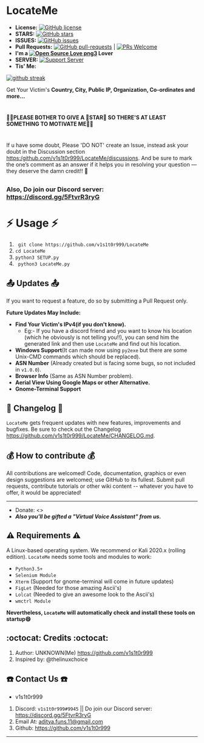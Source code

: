 # LocateMe

- **License:** [![GitHub license](https://img.shields.io/github/license/v1s1t0r999/LocateMe.svg)](https://github.com/v1s1t0r999/LocateMe/blob/master/LICENSE) 
- **STARS:** [![GitHub stars](https://img.shields.io/github/stars/v1s1t0r999/LocateMe.svg?style=social&label=Star&maxAge=2592000)](https://GitHub.com/v1s1t0r999/LocateMe/stargazers/)
- **ISSUES:** [![GitHub issues](https://img.shields.io/github/issues/v1s1t0r999/LocateMe.svg)](https://GitHub.com/v1s1t0r999/LocateMe/issues/)
- **Pull Requests:** [![GitHub pull-requests](https://img.shields.io/github/issues-pr/v1s1t0r999/LocateMe.svg)](https://GitHub.com/v1s1t0r999/LocateMe/pull/) | [![PRs Welcome](https://img.shields.io/badge/PRs-welcome-brightgreen.svg?style=flat-square)](http://makeapullrequest.com)
- **I'm a [![Open Source Love png3](https://badges.frapsoft.com/os/v3/open-source.png?v=103)](https://github.com/ellerbrock/open-source-badges/) Lover**
- **SERVER:** [![Support Server](https://img.shields.io/discord/591914197219016707.svg?label=Discord&logo=Discord&colorB=7289da&style=for-the-badge)](https://discord.gg/5FtvrR3ryG)  
- **Tis' Me:**
 
 [![github streak](https://github-readme-streak-stats.herokuapp.com/?user=v1s1t0r999&theme=blue-green)](https://github.com/v1s1t0r999/github-readme-streak-stats)


Get Your Victim's **Country, City, Public IP, Organization, Co-ordinates and more...**
#
**🙏🏻PLEASE BOTHER TO GIVE A 🌟STAR🌟 SO THERE'S AT LEAST SOMETHING TO MOTIVATE ME🙏🏻**
#
If u have some doubt, Please 'DO NOT' create an Issue, instead ask your doubt in the Discussion section <https:/github.com/v1s1t0r999/LocateMe/discussions>. And be sure to mark the one’s comment as an answer if it helps you in resolving your question — they deserve the damn credit!! :tada:  
##
### Also, Do join our Discord server: <https://discord.gg/5FtvrR3ryG> 
# :zap: Usage :zap:
1. ``` git clone https://github.com/v1s1t0r999/LocateMe```
2. ``` cd LocateMe ```
3. ``` python3 SETUP.py ```
4. ``` python3 LocateMe.py```
##
## :outbox_tray: Updates :outbox_tray:
If you want to request a feature, do so by submitting a Pull Request only.

**Future Updates May Include:**
- **Find Your Victim's IPv4(if you don't know).**
   - Eg:- If you have a discord friend and you want to know his location (which he obviously is not telling you!!), you can send him the generated link and then use `LocateMe` and find out his location.
- **Windows Support**(It can made now using `py2exe` but there are some Unix-CMD commands which should be replaced).
- **ASN Number** (Already created but is facing some bugs, so not included in `v1.0.0`).
- **Browser Info** (Same as ASN Number problem).
- **Aerial View Using Google Maps or other Alternative.**
- **Gnome-Terminal Support**

##
## :page_facing_up: Changelog :page_facing_up:
`LocateMe` gets frequent updates with new features, improvements and bugfixes.
Be sure to check out the Changelog <https://github.com/v1s1t0r999/LocateMe/CHANGELOG.md>.
##
## :moneybag: How to contribute :moneybag:
All contributions are welcomed! Code, documentation, graphics or even design suggestions are welcomed; use GitHub to its fullest. Submit pull requests, contribute tutorials or other wiki content -- whatever you have to offer, it would be appreciated!
*** ***
- Donate: <<LINK-TO-BE-MADE>>  
- ***Also you'll be gifted a "Virtual Voice Assistant" from us.***
##
## :warning: Requirements :warning:
A Linux-based operating system. We recommend or Kali 2020.x (rolling edition). `LocateMe` needs some tools and modules to work:
  - `Python3.5+`
  - `Selenium Module`
  - `Xterm` (Support for gnome-terminal will come in future updates)
  - `FigLet` (Needed for those amazing Ascii's)
  - `Lolcat` (Needed to give an awesome look to the Ascii's)
  - `wmctrl Module`

**Nevertheless, `LocateMe` will automatically check and install these tools on startup😄**


##
## :octocat: Credits :octocat:
1. Author: UNKNOWN(Me) <https://github.com/v1s1t0r999>
2. Inspired by: @thelinuxchoice
##
## :phone: Contact Us :phone:

- v1s1t0r999
1. Discord: `v1s1t0r999#9945` || Do join our Discord server: <https://discord.gg/5FtvrR3ryG>
2. Email At: [aditya.funs.11@gmail.com]
3. Github: <https://github.com/v1s1t0r999>

---
[aditya.funs.11@gmail.com]: mailto:aditya.funs.11@gmail.com
